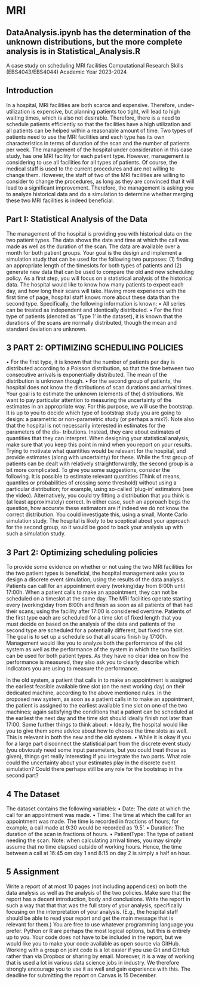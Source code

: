 # MRI

## DataAnalysis.ipynb has the determination of the unknown distributions, but the more complete analysis is in Statistical_Analysis.R

A case study on scheduling MRI facilities
Computational Research Skills (EBS4043/EBS4044)
Academic Year 2023-2024


## Introduction
In a hospital, MRI facilities are both scarce and expensive. Therefore, under-utilization is expensive,
but planning patients too tight, will lead to high waiting times, which is also not desirable. Therefore,
there is a need to schedule patients efficiently so that the facilities have a high utilization and all
patients can be helped within a reasonable amount of time.
Two types of patients need to use the MRI facilities and each type has its own characteristics
in terms of duration of the scan and the number of patients per week. The management of the
hospital under consideration in this case study, has one MRI facility for each patient type. However,
management is considering to use all facilities for all types of patients. Of course, the medical staff
is used to the current procedures and are not willing to change them. However, the staff of two of
the MRI facilities are willing to consider to change the procedures, as long as they are convinced that
it will lead to a significant improvement.
Therefore, the management is asking you to analyze historical data and do a simulation to
determine whether merging these two MRI facilities is indeed beneficial.

## Part I: Statistical Analysis of the Data
The management of the hospital is providing you with historical data on the two patient types. The
data shows the date and time at which the call was made as well as the duration of the scan. The
data are available over a month for both patient groups.
Your goal is the design and implement a simulation study that can be used for the following
two purposes: (1) finding an appropriate length of the timeslots for both types of patients and (2)
generate new data that can be used to compare the old and new scheduling policy.
As a first step, you will focus on a statistical analysis of the historical data. The hospital would
like to know how many patients to expect each day, and how long their scans will take. Having more
experience with the first time of page, hospital staff knows more about these data than the second
type.
Specifically, the following information is known:
• All series can be treated as independent and identically distributed.
• For the first type of patients (denoted as ‘Type 1’ in the dataset), it is known that the durations
of the scans are normally distributed, though the mean and standard deviation are unknown.

## 3 PART 2: OPTIMIZING SCHEDULING POLICIES
• For the first type, it is known that the number of patients per day is distributed according
to a Poisson distribution, so that the time between two consecutive arrivals is exponentially
distributed. The mean of the distribution is unknown though.
• For the second group of patients, the hospital does not know the distributions of scan durations
and arrival times.
Your goal is to estimate the unknown (elements of the) distributions. We want to pay particular
attention to measuring the uncertainty of the estimates in an appropriate way. For this purpose, we
will use the bootstrap. It is up to you to decide which type of bootstrap study you are going to
design: a parametric or non-parametric study (or perhaps a mix?).
Note also that the hospital is not necessarily interested in estimates for the parameters of the dis-
tributions. Instead, they care about estimates of quantities that they can interpret. When designing
your statistical analysis, make sure that you keep this point in mind when you report on your results.
Trying to motivate what quantities would be relevant for the hospital, and provide estimates (along
with uncertainty) for these.
While the first group of patients can be dealt with relatively straightforwardly, the second group
is a bit more complicated. To give you some suggestions, consider the following. It is possible to
estimate relevant quantities (Think of means, quantiles or probabilities of crossing some threshold)
without using a particular distribution; for example, using so-called ‘plug-in’ estimators (see the
video). Alternatively, you could try fitting a distribution that you think is (at least approximately)
correct. In either case, such an approach begs the question, how accurate these estimators are if
indeed we do not know the correct distribution. You could investigate this, using a small, Monte
Carlo simulation study. The hospital is likely to be sceptical about your approach for the second
group, so it would be good to back your analysis up with such a simulation study.

## 3 Part 2: Optimizing scheduling policies
To provide some evidence on whether or not using the two MRI facilities for the two patient types is
beneficial, the hospital management asks you to design a discrete event simulation, using the results
of the data analysis.
Patients can call for an appointment every (working)day from 8:00h until 17:00h. When a patient
calls to make an appointment, they can not be scheduled on a timeslot at the same day. The MRI
facilities operate starting every (working)day from 8:00h and finish as soon as all patients of that
had their scans; using the facility after 17:00 is considered overtime.
Patients of the first type each are scheduled for a time slot of fixed length that you must decide
on based on the analysis of the data and patients of the second type are scheduled for a potentially
different, but fixed time slot. The goal is to set up a schedule so that all scans finish by 17:00h.
Management would like you to analyze both the performance of the old system as well as the
performance of the system in which the two facilities can be used for both patient types. As they
have no clear idea on how the performance is measured, they also ask you to clearly describe which
indicators you are using to measure the performance.

In the old system, a patient that calls in to make an appointment is assigned the earliest feasible
available time slot (on the next working day) on their dedicated machine, according to the above
mentioned rules.
In the proposed new system, as soon as a patient calls in to make an appointment, the patient is
assigned to the earliest available time slot on one of the two machines; again satisfying the conditions
that a patient can be scheduled at the earliest the next day and the time slot should ideally finish
not later than 17:00.
Some further things to think about:
• Ideally, the hospital would like you to give them some advice about how to choose the time
slots as well. This is relevant in both the new and the old system.
• While it is okay if you for a large part disconnect the statistical part from the discrete event
study (you obviously need some input parameters, but you could treat those as given), things
get really interesting if you integrate the two parts. What role could the uncertainty about
your estimates play in the discrete event simulation? Could there perhaps still be any role for
the bootstrap in the second part?

## 4 The Dataset
The dataset contains the following variables:
• Date: The date at which the call for an appointment was made.
• Time: The time at which the call for an appointment was made. The time is recorded in
fractions of hours; for example, a call made at 9:30 would be recorded as ‘9.5’.
• Duration: The duration of the scan in fractions of hours.
• PatientType: The type of patient needing the scan.
Note: when calculating arrival times, you may simply assume that no time elapsed outside of working
hours. Hence, the time between a call at 16:45 om day 1 and 8:15 on day 2 is simply a half an hour.

## 5 Assignment
Write a report of at most 10 pages (not including appendices) on both the data analysis as well
as the analysis of the two policies. Make sure that the report has a decent introduction, body
and conclusions. Write the report in such a way that that that was the full story of your analysis,
specifically focusing on the interpretation of your analysis. (E.g., the hospital staff should be able to
read your report and get the main message that is relevant for them.)
You are free to use whatever programming language you prefer. Python or R are perhaps the
most logical options, but this is entirely up to you. Your code does not have to be included in the
report, but we would like you to make your code available as open source via GitHub. Working with
a group on joint code is a lot easier if you use Git and GitHub rather than via Dropbox or sharing
by email. Moreover, it is a way of working that is used a lot in various data science jobs in industry.
We therefore strongly encourage you to use it as well and gain experience with this.
The deadline for submitting the report on Canvas is 15 December.
